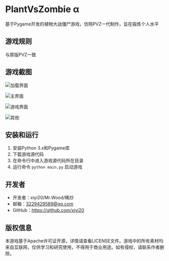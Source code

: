 # PlantVsZombie α
基于Pygame开发的植物大战僵尸游戏，仿照PVZ一代制作，旨在锻炼个人水平

## 游戏规则

与原版PVZ一致

## 游戏截图

![加载界面](screenshot1.png)

![主界面](screenshot2.png)

![游戏界面](screenshot3.png)

![其他](screenshot4.png)

## 安装和运行

1. 安装Python 3.x和Pygame库
2. 下载游戏源代码
3. 在命令行中进入游戏源代码所在目录
4. 运行命令 `python main.py` 启动游戏

## 开发者

- 开发者：xiyi20/Mr.Wood/稀炒
- 邮箱：3229429589@qq.com
- GitHub：https://github.com/xiyi20

## 版权信息

本游戏基于Apache许可证开源，详情请查看LICENSE文件。游戏中的所有素材均来自互联网，仅供学习和研究使用，不得用于商业用途。如有侵权，请联系作者删除。